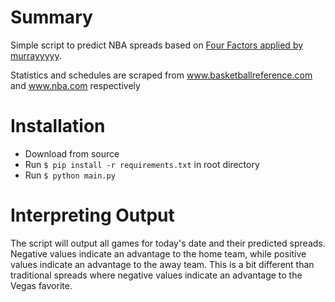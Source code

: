 # Summary
Simple script to predict NBA spreads based on [Four Factors applied by murrayyyyy](https://docs.google.com/document/d/1mN4zhW5-i2GAzL56dSfrTR8bSRFEDIXfZZdyJpeQ0lc/edit).

Statistics and schedules are scraped from www.basketballreference.com and www.nba.com respectively

# Installation
- Download from source
- Run ```$ pip install -r requirements.txt``` in root directory
- Run ```$ python main.py```

# Interpreting Output
The script will output all games for today's date and their predicted spreads. Negative values indicate an advantage to the home team, while positive values indicate an advantage to the away team. This is a bit different than traditional spreads where negative values indicate an advantage to the Vegas favorite.
